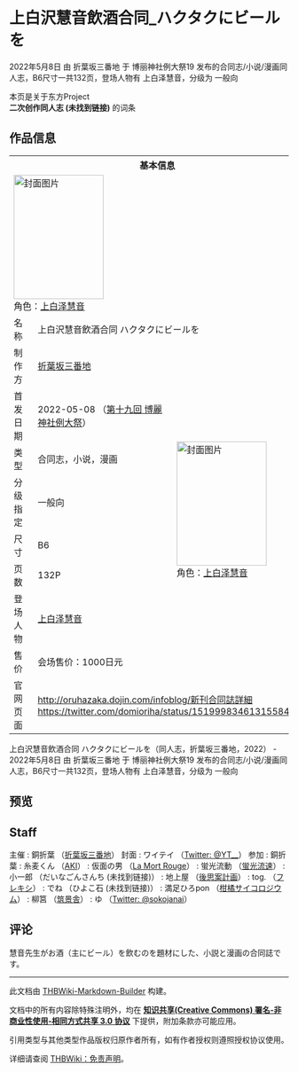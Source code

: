 # 上白沢慧音飲酒合同_ハクタクにビールを

<!-- source html: G:\repos\THBWiki-Markdown-Builder\THBWikiMarkdown\Temp\main\3\34\ns0%3A%E4%B8%8A%E7%99%BD%E6%B2%A2%E6%85%A7%E9%9F%B3%E9%A3%B2%E9%85%92%E5%90%88%E5%90%8C_%E3%83%8F%E3%82%AF%E3%82%BF%E3%82%AF%E3%81%AB%E3%83%93%E3%83%BC%E3%83%AB%E3%82%92.html -->

2022年5月8日 由 折葉坂三番地 于 博丽神社例大祭19 发布的合同志/小说/漫画同人志，B6尺寸一共132页，登场人物有 上白泽慧音，分级为 一般向

本页是关于东方Project  
 **二次创作同人志 (未找到链接)** 的词条
## 作品信息

<table><tbody><tr><th colspan="3">基本信息</th></tr><tr><td class="cover-artwork-mobile" colspan="2"><a href="./文件-上白沢慧音飲酒合同_ハクタクにビールを封面.png.md" class="image" title="封面图片"><img alt="封面图片" src="https://upload.thwiki.cc/thumb/8/83/%E4%B8%8A%E7%99%BD%E6%B2%A2%E6%85%A7%E9%9F%B3%E9%A3%B2%E9%85%92%E5%90%88%E5%90%8C_%E3%83%8F%E3%82%AF%E3%82%BF%E3%82%AF%E3%81%AB%E3%83%93%E3%83%BC%E3%83%AB%E3%82%92%E5%B0%81%E9%9D%A2.png/162px-%E4%B8%8A%E7%99%BD%E6%B2%A2%E6%85%A7%E9%9F%B3%E9%A3%B2%E9%85%92%E5%90%88%E5%90%8C_%E3%83%8F%E3%82%AF%E3%82%BF%E3%82%AF%E3%81%AB%E3%83%93%E3%83%BC%E3%83%AB%E3%82%92%E5%B0%81%E9%9D%A2.png" decoding="async" loading="lazy" width="162" height="224" srcset="https://upload.thwiki.cc/thumb/8/83/%E4%B8%8A%E7%99%BD%E6%B2%A2%E6%85%A7%E9%9F%B3%E9%A3%B2%E9%85%92%E5%90%88%E5%90%8C_%E3%83%8F%E3%82%AF%E3%82%BF%E3%82%AF%E3%81%AB%E3%83%93%E3%83%BC%E3%83%AB%E3%82%92%E5%B0%81%E9%9D%A2.png/243px-%E4%B8%8A%E7%99%BD%E6%B2%A2%E6%85%A7%E9%9F%B3%E9%A3%B2%E9%85%92%E5%90%88%E5%90%8C_%E3%83%8F%E3%82%AF%E3%82%BF%E3%82%AF%E3%81%AB%E3%83%93%E3%83%BC%E3%83%AB%E3%82%92%E5%B0%81%E9%9D%A2.png 1.5x, https://upload.thwiki.cc/thumb/8/83/%E4%B8%8A%E7%99%BD%E6%B2%A2%E6%85%A7%E9%9F%B3%E9%A3%B2%E9%85%92%E5%90%88%E5%90%8C_%E3%83%8F%E3%82%AF%E3%82%BF%E3%82%AF%E3%81%AB%E3%83%93%E3%83%BC%E3%83%AB%E3%82%92%E5%B0%81%E9%9D%A2.png/324px-%E4%B8%8A%E7%99%BD%E6%B2%A2%E6%85%A7%E9%9F%B3%E9%A3%B2%E9%85%92%E5%90%88%E5%90%8C_%E3%83%8F%E3%82%AF%E3%82%BF%E3%82%AF%E3%81%AB%E3%83%93%E3%83%BC%E3%83%AB%E3%82%92%E5%B0%81%E9%9D%A2.png 2x" data-file-width="621" data-file-height="859"></a><div class="cover-char">角色：<a href="./上白泽慧音.md" title="上白泽慧音">上白泽慧音</a></div></td>
</tr><tr><td class="label">名称</td><td colspan="2"> 上白沢慧音飲酒合同 ハクタクにビールを </td></tr><tr><td class="label">制作方</td><td><a href="./折葉坂三番地.md" title="折葉坂三番地">折葉坂三番地</a></td><td class="cover-artwork" rowspan="8" style="min-width:224px;"><a href="./文件-上白沢慧音飲酒合同_ハクタクにビールを封面.png.md" class="image" title="封面图片"><img alt="封面图片" src="https://upload.thwiki.cc/thumb/8/83/%E4%B8%8A%E7%99%BD%E6%B2%A2%E6%85%A7%E9%9F%B3%E9%A3%B2%E9%85%92%E5%90%88%E5%90%8C_%E3%83%8F%E3%82%AF%E3%82%BF%E3%82%AF%E3%81%AB%E3%83%93%E3%83%BC%E3%83%AB%E3%82%92%E5%B0%81%E9%9D%A2.png/162px-%E4%B8%8A%E7%99%BD%E6%B2%A2%E6%85%A7%E9%9F%B3%E9%A3%B2%E9%85%92%E5%90%88%E5%90%8C_%E3%83%8F%E3%82%AF%E3%82%BF%E3%82%AF%E3%81%AB%E3%83%93%E3%83%BC%E3%83%AB%E3%82%92%E5%B0%81%E9%9D%A2.png" decoding="async" loading="lazy" width="162" height="224" srcset="https://upload.thwiki.cc/thumb/8/83/%E4%B8%8A%E7%99%BD%E6%B2%A2%E6%85%A7%E9%9F%B3%E9%A3%B2%E9%85%92%E5%90%88%E5%90%8C_%E3%83%8F%E3%82%AF%E3%82%BF%E3%82%AF%E3%81%AB%E3%83%93%E3%83%BC%E3%83%AB%E3%82%92%E5%B0%81%E9%9D%A2.png/243px-%E4%B8%8A%E7%99%BD%E6%B2%A2%E6%85%A7%E9%9F%B3%E9%A3%B2%E9%85%92%E5%90%88%E5%90%8C_%E3%83%8F%E3%82%AF%E3%82%BF%E3%82%AF%E3%81%AB%E3%83%93%E3%83%BC%E3%83%AB%E3%82%92%E5%B0%81%E9%9D%A2.png 1.5x, https://upload.thwiki.cc/thumb/8/83/%E4%B8%8A%E7%99%BD%E6%B2%A2%E6%85%A7%E9%9F%B3%E9%A3%B2%E9%85%92%E5%90%88%E5%90%8C_%E3%83%8F%E3%82%AF%E3%82%BF%E3%82%AF%E3%81%AB%E3%83%93%E3%83%BC%E3%83%AB%E3%82%92%E5%B0%81%E9%9D%A2.png/324px-%E4%B8%8A%E7%99%BD%E6%B2%A2%E6%85%A7%E9%9F%B3%E9%A3%B2%E9%85%92%E5%90%88%E5%90%8C_%E3%83%8F%E3%82%AF%E3%82%BF%E3%82%AF%E3%81%AB%E3%83%93%E3%83%BC%E3%83%AB%E3%82%92%E5%B0%81%E9%9D%A2.png 2x" data-file-width="621" data-file-height="859"></a><div class="cover-char">角色：<a href="./上白泽慧音.md" title="上白泽慧音">上白泽慧音</a></div></td>
</tr><tr><td class="label">首发日期</td><td>2022-05-08&#160;（<a href="/展会作品列表?e=%E5%8D%9A%E4%B8%BD%E7%A5%9E%E7%A4%BE%E4%BE%8B%E5%A4%A7%E7%A5%AD%2319">第十九回 博麗神社例大祭</a>）</td></tr><tr><td class="label">类型</td><td>合同志，小说，漫画</td></tr><tr><td class="label">分级指定</td><td>一般向</td></tr><tr><td class="label">尺寸</td><td>B6</td></tr><tr><td class="label">页数</td><td>132P</td></tr><tr><td class="label">登场人物</td><td><a href="./上白泽慧音.md" title="上白泽慧音">上白泽慧音</a></td></tr><tr><td class="label">售价</td><td>会场售价：1000日元</td></tr>
<tr><td class="label">官网页面</td><td colspan="2"><a rel="nofollow" class="external free" href="http://oruhazaka.dojin.com/infoblog/新刊合同誌詳細">http://oruhazaka.dojin.com/infoblog/新刊合同誌詳細</a><br><a rel="nofollow" class="external free" href="https://twitter.com/domioriha/status/1519998346131558400">https://twitter.com/domioriha/status/1519998346131558400</a></td></tr></tbody></table>

上白沢慧音飲酒合同 ハクタクにビールを（同人志，折葉坂三番地，2022） - 2022年5月8日 由 折葉坂三番地 于 博丽神社例大祭19 发布的合同志/小说/漫画同人志，B6尺寸一共132页，登场人物有 上白泽慧音，分级为 一般向
## 预览
## Staff
主催
: 銅折葉 （[折葉坂三番地](./折葉坂三番地.md)）
封面
: ワイテイ （[Twitter: @YT__](https://twitter.com/YT__)）
参加
: 銅折葉
: 糸麦くん （[AKI](./AKI（同人社团）.md)）
: 仮面の男 （[La Mort Rouge](./La_Mort_Rouge.md)）
: 蛍光流動 （[蛍光流速](./蛍光流速.md)）
: 小一郎 （だいなごんさんち (未找到链接)）
: 地上屋 （[後思案計画](./後思案計画.md)）
: tog. （[フレキシ](./フレキシ.md)）
: でね （ひよこ石 (未找到链接)）
: 満足ひろpon （[柑橘サイコロジウム](./柑橘サイコロジウム.md)）
: 柳筥 （[筑景舎](./筑景舎.md)）
: ゆ （[Twitter: @sokojanai](https://twitter.com/sokojanai)）

## 评论
  
慧音先生がお酒（主にビール）を飲むのを題材にした、小説と漫画の合同誌です。
  
  
  

  





---

此文档由 [THBWiki-Markdown-Builder](https://github.com/Delsin-Yu/THBWiki-Markdown-Builder) 构建。

文档中的所有内容除特殊注明外，均在 [**知识共享(Creative Commons) 署名-非商业性使用-相同方式共享 3.0 协议**](https://creativecommons.org/licenses/by-sa/3.0/deed.zh-hans) 下提供，附加条款亦可能应用。

引用类型与其他类型作品版权归原作者所有，如有作者授权则遵照授权协议使用。

详细请查阅 [THBWiki：免责声明](https://thbwiki.cc/THBWiki:%E5%85%8D%E8%B4%A3%E5%A3%B0%E6%98%8E)。

